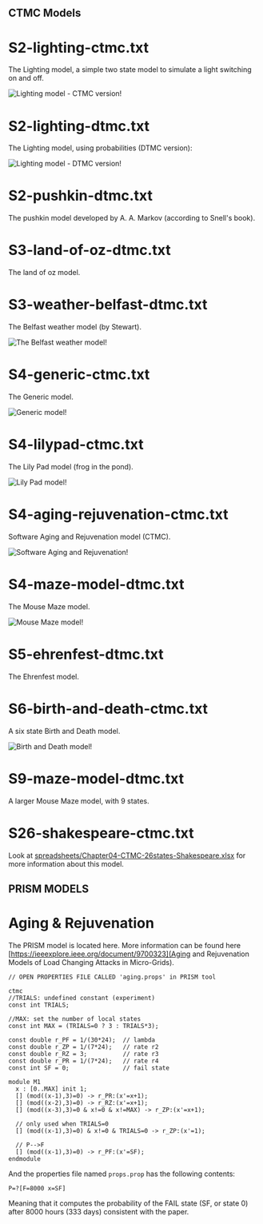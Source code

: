 ## CTMC Models

# S2-lighting-ctmc.txt
The Lighting model, a simple two state model to simulate a light switching on and off.

![Lighting model - CTMC version!](images/lighting-ctmc.png)

# S2-lighting-dtmc.txt
The Lighting model, using probabilities (DTMC version):

![Lighting model - DTMC version!](images/lighting-dtmc.png)

# S2-pushkin-dtmc.txt
The pushkin model developed by A. A. Markov (according to Snell's book).

# S3-land-of-oz-dtmc.txt
The land of oz model.

# S3-weather-belfast-dtmc.txt
The Belfast weather model (by Stewart).

![The Belfast weather model!](images/belfast.png)


# S4-generic-ctmc.txt
The Generic model.

![Generic model!](images/generic.png)

# S4-lilypad-ctmc.txt
The Lily Pad model (frog in the pond).

![Lily Pad model!](images/lilypad.png)

# S4-aging-rejuvenation-ctmc.txt
Software Aging and Rejuvenation model (CTMC).

![Software Aging and Rejuvenation!](images/aging-rejuvenation.png)

# S4-maze-model-dtmc.txt
The Mouse Maze model.

![Mouse Maze model!](images/mouse-maze.png)

# S5-ehrenfest-dtmc.txt
The Ehrenfest model.

# S6-birth-and-death-ctmc.txt
A six state Birth and Death model.

![Birth and Death model!](images/birth-and-death.png)

# S9-maze-model-dtmc.txt
A larger Mouse Maze model, with 9 states.

# S26-shakespeare-ctmc.txt
Look at [spreadsheets/Chapter04-CTMC-26states-Shakespeare.xlsx](spreadsheets/Chapter04-CTMC-26states-Shakespeare.xlsx) for more information about this model.


## PRISM MODELS

# Aging & Rejuvenation
The PRISM model is located here. More information can be found here [https://ieeexplore.ieee.org/document/9700323](Aging and Rejuvenation Models of Load Changing Attacks in Micro-Grids).
```
// OPEN PROPERTIES FILE CALLED 'aging.props' in PRISM tool

ctmc
//TRIALS: undefined constant (experiment)
const int TRIALS;

//MAX: set the number of local states
const int MAX = (TRIALS=0 ? 3 : TRIALS*3);

const double r_PF = 1/(30*24);  // lambda
const double r_ZP = 1/(7*24);   // rate r2
const double r_RZ = 3;          // rate r3
const double r_PR = 1/(7*24);   // rate r4
const int SF = 0;               // fail state

module M1
  x : [0..MAX] init 1;
  [] (mod((x-1),3)=0) -> r_PR:(x'=x+1);
  [] (mod((x-2),3)=0) -> r_RZ:(x'=x+1);
  [] (mod((x-3),3)=0 & x!=0 & x!=MAX) -> r_ZP:(x'=x+1);

  // only used when TRIALS=0
  [] (mod((x-1),3)=0) & x!=0 & TRIALS=0 -> r_ZP:(x'=1);

  // P-->F
  [] (mod((x-1),3)=0) -> r_PF:(x'=SF);
endmodule
```
And the properties file named `props.prop` has the following contents:
```
P=?[F=8000 x=SF]
```
Meaning that it computes the probability of the FAIL state (SF, or state 0) after 8000 hours (333 days) consistent with the paper.


